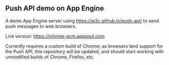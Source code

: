## Push API demo on App Engine

A demo App Engine server using https://w3c.github.io/push-api/ to send push
messages to web browsers.

Live version: https://johnme-gcm.appspot.com

Currently requires a custom build of Chrome; as browsers land support for the
Push API, this repository will be updated, and should start working with
unmodified builds of Chrome, Firefox, etc.